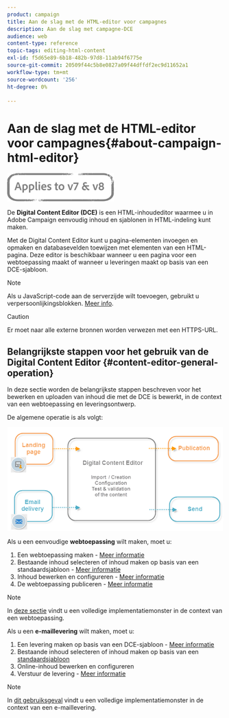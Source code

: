 ```yaml
---
product: campaign
title: Aan de slag met de HTML-editor voor campagnes
description: Aan de slag met campagne-DCE
audience: web
content-type: reference
topic-tags: editing-html-content
exl-id: f5d65e89-6b18-482b-97d8-11ab94f6775e
source-git-commit: 20509f44c5b8e0827a09f44dffdf2ec9d11652a1
workflow-type: tm+mt
source-wordcount: '256'
ht-degree: 0%

---
```


# Aan de slag met de HTML-editor voor campagnes{#about-campaign-html-editor}

![](../../assets/common.svg)

De **Digital Content Editor (DCE)** is een HTML-inhoudeditor waarmee u in Adobe Campaign eenvoudig inhoud en sjablonen in HTML-indeling kunt maken.

Met de Digital Content Editor kunt u pagina-elementen invoegen en opmaken en databasevelden toewijzen met elementen van een HTML-pagina. Deze editor is beschikbaar wanneer u een pagina voor een webtoepassing maakt of wanneer u leveringen maakt op basis van een DCE-sjabloon.

>[!NOTE]
>
>Als u JavaScript-code aan de serverzijde wilt toevoegen, gebruikt u verpersoonlijkingsblokken. [Meer info](../../delivery/using/personalization-blocks.md).

>[!CAUTION]
>
>Er moet naar alle externe bronnen worden verwezen met een HTTPS-URL.

## Belangrijkste stappen voor het gebruik van de Digital Content Editor {#content-editor-general-operation}

In deze sectie worden de belangrijkste stappen beschreven voor het bewerken en uploaden van inhoud die met de DCE is bewerkt, in de context van een webtoepassing en leveringsontwerp.

De algemene operatie is als volgt:

![](assets/dce_schema.png)

Als u een eenvoudige **webtoepassing** wilt maken, moet u:

1. Een webtoepassing maken - [Meer informatie](creating-a-landing-page.md)
1. Bestaande inhoud selecteren of inhoud maken op basis van een standaardsjabloon - [Meer informatie](template-management.md)
1. Inhoud bewerken en configureren - [Meer informatie](editing-content.md)
1. De webtoepassing publiceren - [Meer informatie](creating-a-landing-page.md#step-3---publishing-content)

>[!NOTE]
>
>In [deze sectie](creating-a-landing-page.md) vindt u een volledige implementatiemonster in de context van een webtoepassing.

Als u een **e-maillevering** wilt maken, moet u:

1. Een levering maken op basis van een DCE-sjabloon - [Meer informatie](use-case--creating-an-email-delivery.md)
1. Bestaande inhoud selecteren of inhoud maken op basis van een [standaardsjabloon](template-management.md)
1. Online-inhoud bewerken en configureren
1. Verstuur de levering - [Meer informatie](../../delivery/using/steps-about-delivery-creation-steps.md)

>[!NOTE]
>
>In [dit gebruiksgeval](use-case--creating-an-email-delivery.md) vindt u een volledige implementatiemonster in de context van een e-maillevering.
